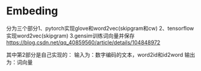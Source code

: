# Embeding
分为三个部分1、pytorch实现glove和word2vec(skipgram和cw) 2、tensorflow 实现word2vec(skipgram) 3.gensim训练词向量并保存
https://blog.csdn.net/qq_40859560/article/details/104848972


其中第2部分是自己实现的：
输入为：数字编码的文本，word2id和id2word
输出为：词向量

